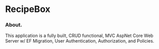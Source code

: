 # RecipeBox

### About.

This application is a fully built, CRUD functional, MVC AspNet Core Web Server w/ EF Migration, User Authentication, Authorization, and Policies. 
